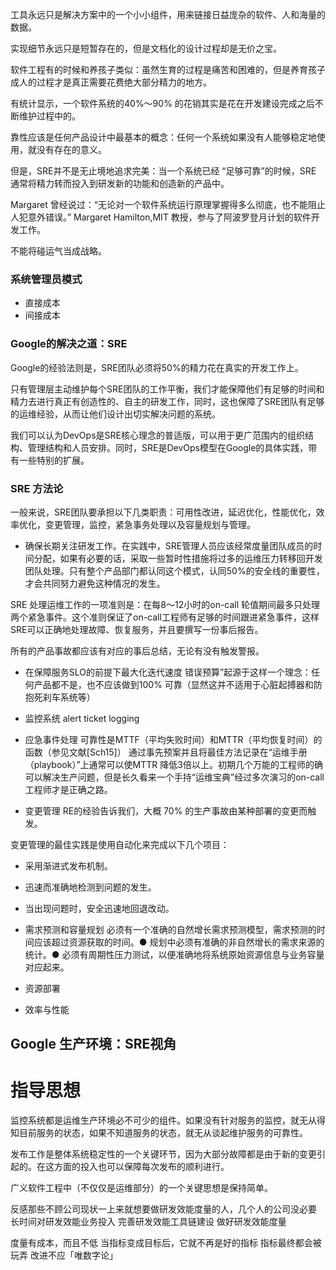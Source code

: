 

工具永远只是解决方案中的一个小小组件，用来链接日益庞杂的软件、人和海量的数据。

实现细节永远只是短暂存在的，但是文档化的设计过程却是无价之宝。


软件工程有的时候和养孩子类似：虽然生育的过程是痛苦和困难的，但是养育孩子成人的过程才是真正需要花费绝大部分精力的地方。

有统计显示，一个软件系统的40%～90% 的花销其实是花在开发建设完成之后不断维护过程中的。

靠性应该是任何产品设计中最基本的概念：任何一个系统如果没有人能够稳定地使用，就没有存在的意义。

但是，SRE并不是无止境地追求完美：当一个系统已经 “足够可靠”的时候，SRE 通常将精力转而投入到研发新的功能和创造新的产品中。



Margaret 曾经说过：“无论对一个软件系统运行原理掌握得多么彻底，也不能阻止人犯意外错误。”  Margaret Hamilton,MIT 教授，参与了阿波罗登月计划的软件开发工作。


不能将碰运气当成战略。


### 系统管理员模式
- 直接成本
- 间接成本


### Google的解决之道：SRE

Google的经验法则是，SRE团队必须将50%的精力花在真实的开发工作上。

只有管理层主动维护每个SRE团队的工作平衡，我们才能保障他们有足够的时间和精力去进行真正有创造性的、自主的研发工作，同时，这也保障了SRE团队有足够的运维经验，从而让他们设计出切实解决问题的系统。

我们可以认为DevOps是SRE核心理念的普适版，可以用于更广范围内的组织结构、管理结构和人员安排。同时，SRE是DevOps模型在Google的具体实践，带有一些特别的扩展。


### SRE 方法论

一般来说，SRE团队要承担以下几类职责：可用性改进，延迟优化，性能优化，效率优化，变更管理，监控，紧急事务处理以及容量规划与管理。

- 确保长期关注研发工作。在实践中，SRE管理人员应该经常度量团队成员的时间分配，如果有必要的话，采取一些暂时性措施将过多的运维压力转移回开发团队处理。只有整个产品部门都认同这个模式，认同50%的安全线的重要性，才会共同努力避免这种情况的发生。

SRE 处理运维工作的一项准则是：在每8～12小时的on-call 轮值期间最多只处理两个紧急事件。这个准则保证了on-call工程师有足够的时间跟进紧急事件，这样SRE可以正确地处理故障、恢复服务，并且要撰写一份事后报告。

所有的产品事故都应该有对应的事后总结，无论有没有触发警报。


- 在保障服务SLO的前提下最大化迭代速度
错误预算”起源于这样一个理念：任何产品都不是，也不应该做到100% 可靠（显然这并不适用于心脏起搏器和防抱死刹车系统等）


- 监控系统
alert
ticket
logging

- 应急事件处理
可靠性是MTTF（平均失败时间）和MTTR（平均恢复时间）的函数（参见文献[Sch15]）
通过事先预案并且将最佳方法记录在“运维手册（playbook）”上通常可以使MTTR 降低3倍以上。初期几个万能的工程师的确可以解决生产问题，但是长久看来一个手持“运维宝典”经过多次演习的on-call工程师才是正确之路。

- 变更管理
RE的经验告诉我们，大概 70% 的生产事故由某种部署的变更而触发。

变更管理的最佳实践是使用自动化来完成以下几个项目：
- 采用渐进式发布机制。
- 迅速而准确地检测到问题的发生。
- 当出现问题时，安全迅速地回退改动。



- 需求预测和容量规划
 必须有一个准确的自然增长需求预测模型，需求预测的时间应该超过资源获取的时间。● 规划中必须有准确的非自然增长的需求来源的统计。● 必须有周期性压力测试，以便准确地将系统原始资源信息与业务容量对应起来。

 - 资源部署

 - 效率与性能


 ## Google 生产环境：SRE视角



 # 指导思想

 监控系统都是运维生产环境必不可少的组件。如果没有针对服务的监控，就无从得知目前服务的状态，如果不知道服务的状态，就无从谈起维护服务的可靠性。

 发布工作是整体系统稳定性的一个关键环节，因为大部分故障都是由于新的变更引起的。在这方面的投入也可以保障每次发布的顺利进行。

 广义软件工程中（不仅仅是运维部分）的一个关键思想是保持简单。



反感那些不顾公司现状一上来就想要做研发效能度量的人，几个人的公司没必要
 长时间对研发效能业务投入
完善研发效能工具链建设
做好研发效能度量

度量有成本，而且不低
当指标变成目标后，它就不再是好的指标
指标最终都会被玩弄
改进不应「唯数字论」
